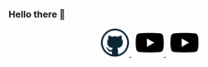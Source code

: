 ### Hello there 👋

<div align=center>
<a href="https://github.com/lukaswittmann">
<img src="./images/github.png" alt="Github" width="50">
</a>
&nbsp
<a href="https://www.youtube.com/channel/UCpXvAwnxumFDjF5qvkFLDfw">
<img src="./images/youtube.svg" alt="Youtube" width="50">
</a>
&nbsp
<a href="https://www.linkedin.com/in/lukas-wittmann-1647bb1ba/">
<img src="./images/youtube.svg" alt="LinkedIn" width="50">
</a>
</div>
   
<!--
**lukaswittmann/lukaswittmann** is a ✨ _special_ ✨ repository because its `README.md` (this file) appears on your GitHub profile.

Here are some ideas to get you started:

- 🔭 I’m currently working on ...
- 🌱 I’m currently learning ...
- 👯 I’m looking to collaborate on ...
- 🤔 I’m looking for help with ...
- 💬 Ask me about ...
- 📫 How to reach me: ...
- 😄 Pronouns: ...
- ⚡ Fun fact: ...
-->
